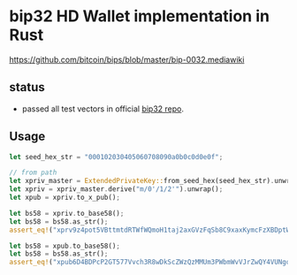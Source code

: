 # bip32 HD Wallet implementation in Rust
https://github.com/bitcoin/bips/blob/master/bip-0032.mediawiki

## status
- passed all test vectors in official [bip32 repo](https://github.com/bitcoin/bips/blob/master/bip-0032.mediawiki#Test_Vectors).

## Usage
```rs
let seed_hex_str = "000102030405060708090a0b0c0d0e0f";

// from path
let xpriv_master = ExtendedPrivateKey::from_seed_hex(seed_hex_str).unwrap();
let xpriv = xpriv_master.derive("m/0'/1/2'").unwrap();
let xpub = xpriv.to_x_pub();

let bs58 = xpriv.to_base58();
let bs58 = bs58.as_str();
assert_eq!("xprv9z4pot5VBttmtdRTWfWQmoH1taj2axGVzFqSb8C9xaxKymcFzXBDptWmT7FwuEzG3ryjH4ktypQSAewRiNMjANTtpgP4mLTj34bhnZX7UiM", bs58);

let bs58 = xpub.to_base58();
let bs58 = bs58.as_str();
assert_eq!("xpub6D4BDPcP2GT577Vvch3R8wDkScZWzQzMMUm3PWbmWvVJrZwQY4VUNgqFJPMM3No2dFDFGTsxxpG5uJh7n7epu4trkrX7x7DogT5Uv6fcLW5", bs58);

```